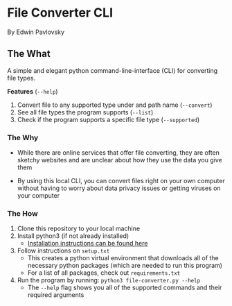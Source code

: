 # File Converter CLI 
By Edwin Pavlovsky

## The What
A simple and elegant python command-line-interface (CLI) for converting file types.

__Features__ (`--help`)
1. Convert file to any supported type under and path name (`--convert`)
2. See all file types the program supports (`--list`)
3. Check if the program supports a specific file type (`--supported`)

### The Why
  - While there are online services that offer file converting, they are often sketchy websites and are unclear about how they use the data you give them

  - By using this local CLI, you can convert files right on your own computer without having to worry about data privacy issues or getting viruses on your computer

### The How
1. Clone this repository to your local machine
2. Install python3 (if not already installed)
   - [Installation instructions can be found here](https://www.python.org/downloads/)
3. Follow instructions on `setup.txt`
    - This creates a python virtual environment that downloads all of the necessary python packages (which are needed to run this program) 
    - For a list of all packages, check out `requirements.txt`
4. Run the program by running: `python3 file-converter.py --help`
    - The `--help` flag shows you all of the supported commands and their required arguments





